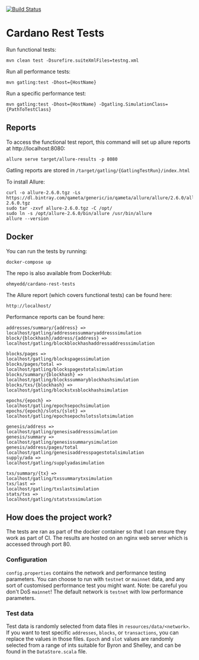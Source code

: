 [![Build Status](https://travis-ci.org/issoupadrink/cardano-rest-tests.svg?branch=master)](https://travis-ci.org/issoupadrink/cardano-rest-tests)
# Cardano Rest Tests

Run functional tests: 
```
mvn clean test -Dsurefire.suiteXmlFiles=testng.xml
```

Run all performance tests:
```
mvn gatling:test -Dhost={HostName}
```

Run a specific performance test:
```
mvn gatling:test -Dhost={HostName} -Dgatling.SimulationClass={PathToTestClass}
```

## Reports

To access the functional test report, this command will set up allure reports at http://localhost:8080:
```
allure serve target/allure-results -p 8080
```

Gatling reports are stored in `/target/gatling/{GatlingTestRun}/index.html`

To install Allure: 
```
curl -o allure-2.6.0.tgz -Ls https://dl.bintray.com/qameta/generic/io/qameta/allure/allure/2.6.0/allure-2.6.0.tgz 
sudo tar -zxvf allure-2.6.0.tgz -C /opt/   
sudo ln -s /opt/allure-2.6.0/bin/allure /usr/bin/allure  
allure --version
```

## Docker

You can run the tests by running:
```
docker-compose up
```

The repo is also available from DockerHub:
```
ohmyedd/cardano-rest-tests
```

The Allure report (which covers functional tests) can be found here:
```
http://localhost/
```

Performance reports can be found here:
```
addresses/summary/{address} =>         localhost/gatling/addressessummaryaddresssimulation	
block/{blockhash}/address/{address} => localhost/gatling/blockblockhashaddressaddresssimulation	

blocks/pages =>                        localhost/gatling/blockspagessimulation			
blocks/pages/total =>                  localhost/gatling/blockspagestotalsimulation		
blocks/summary/{blockhash} =>          localhost/gatling/blockssummaryblockhashsimulation	
blocks/txs/{blockhash} =>              localhost/gatling/blockstxsblockhashsimulation	

epochs/{epoch} =>                      localhost/gatling/epochsepochsimulation			
epochs/{epoch}/slots/{slot} =>         localhost/gatling/epochsepochslotsslotsimulation		

genesis/address =>                     localhost/gatling/genesisaddresssimulation
genesis/summary =>                     localhost/gatling/genesissummarysimulation
genesis/address/pages/total            localhost/gatling/genesisaddresspagestotalsimulation
supply/ada =>                          localhost/gatling/supplyadasimulation

txs/summary/{tx} =>                    localhost/gatling/txssummarytxsimulation
txs/last =>                            localhost/gatling/txslastsimulation
stats/txs =>                           localhost/gatling/statstxssimulation
```

## How does the project work? 

The tests are ran as part of the docker container so that I can ensure they work as part of CI. The results are hosted on an nginx web server which is accessed through port 80.

### Configuration

`config.properties` contains the network and performance testing parameters. You can choose to run with `testnet` or `mainnet` data, and any sort of customised performance test you might want. Note: be careful you don't DoS `mainnet`! The default network is `testnet` with low performance parameters. 

### Test data

Test data is randomly selected from data files in `resources/data/<network>`. If you want to test specific `addresses`, `blocks`, or `transactions`, you can replace the values in those files. `Epoch` and `slot` values are randomly selected from a range of ints suitable for Byron and Shelley, and can be found in the `DataStore.scala` file. 
